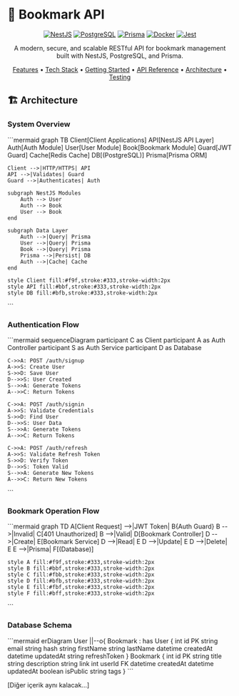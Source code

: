 # 🔖 Bookmark API

<div align="center">

[![NestJS](https://img.shields.io/badge/NestJS-E0234E?style=for-the-badge&logo=nestjs&logoColor=white)](https://nestjs.com/)
[![PostgreSQL](https://img.shields.io/badge/PostgreSQL-316192?style=for-the-badge&logo=postgresql&logoColor=white)](https://www.postgresql.org/)
[![Prisma](https://img.shields.io/badge/Prisma-2D3748?style=for-the-badge&logo=prisma&logoColor=white)](https://www.prisma.io/)
[![Docker](https://img.shields.io/badge/Docker-2496ED?style=for-the-badge&logo=docker&logoColor=white)](https://www.docker.com/)
[![Jest](https://img.shields.io/badge/Jest-C21325?style=for-the-badge&logo=jest&logoColor=white)](https://jestjs.io/)

A modern, secure, and scalable RESTful API for bookmark management built with NestJS, PostgreSQL, and Prisma.

[Features](#-features) •
[Tech Stack](#-tech-stack) •
[Getting Started](#-getting-started) •
[API Reference](#-api-reference) •
[Architecture](#-architecture) •
[Testing](#-testing)

</div>

## 🏗 Architecture

### System Overview

\`\`\`mermaid
graph TB
    Client[Client Applications]
    API[NestJS API Layer]
    Auth[Auth Module]
    User[User Module]
    Book[Bookmark Module]
    Guard[JWT Guard]
    Cache[Redis Cache]
    DB[(PostgreSQL)]
    Prisma[Prisma ORM]
    
    Client -->|HTTP/HTTPS| API
    API -->|Validates| Guard
    Guard -->|Authenticates| Auth
    
    subgraph NestJS Modules
        Auth --> User
        Auth --> Book
        User --> Book
    end
    
    subgraph Data Layer
        Auth -->|Query| Prisma
        User -->|Query| Prisma
        Book -->|Query| Prisma
        Prisma -->|Persist| DB
        Auth -->|Cache| Cache
    end

    style Client fill:#f9f,stroke:#333,stroke-width:2px
    style API fill:#bbf,stroke:#333,stroke-width:2px
    style DB fill:#bfb,stroke:#333,stroke-width:2px
\`\`\`

### Authentication Flow

\`\`\`mermaid
sequenceDiagram
    participant C as Client
    participant A as Auth Controller
    participant S as Auth Service
    participant D as Database
    
    C->>A: POST /auth/signup
    A->>S: Create User
    S->>D: Save User
    D-->>S: User Created
    S-->>A: Generate Tokens
    A-->>C: Return Tokens
    
    C->>A: POST /auth/signin
    A->>S: Validate Credentials
    S->>D: Find User
    D-->>S: User Data
    S-->>A: Generate Tokens
    A-->>C: Return Tokens
    
    C->>A: POST /auth/refresh
    A->>S: Validate Refresh Token
    S->>D: Verify Token
    D-->>S: Token Valid
    S-->>A: Generate New Tokens
    A-->>C: Return New Tokens
\`\`\`

### Bookmark Operation Flow

\`\`\`mermaid
graph TD
    A[Client Request] -->|JWT Token| B{Auth Guard}
    B -->|Invalid| C[401 Unauthorized]
    B -->|Valid| D[Bookmark Controller]
    D -->|Create| E[Bookmark Service]
    D -->|Read| E
    D -->|Update| E
    D -->|Delete| E
    E -->|Prisma| F[(Database)]
    
    style A fill:#f9f,stroke:#333,stroke-width:2px
    style B fill:#bbf,stroke:#333,stroke-width:2px
    style C fill:#fbb,stroke:#333,stroke-width:2px
    style D fill:#bfb,stroke:#333,stroke-width:2px
    style E fill:#fbf,stroke:#333,stroke-width:2px
    style F fill:#bff,stroke:#333,stroke-width:2px
\`\`\`

### Database Schema

\`\`\`mermaid
erDiagram
    User ||--o{ Bookmark : has
    User {
        int id PK
        string email
        string hash
        string firstName
        string lastName
        datetime createdAt
        datetime updatedAt
        string refreshToken
    }
    Bookmark {
        int id PK
        string title
        string description
        string link
        int userId FK
        datetime createdAt
        datetime updatedAt
        boolean isPublic
        string tags
    }
\`\`\`

[Diğer içerik aynı kalacak...]